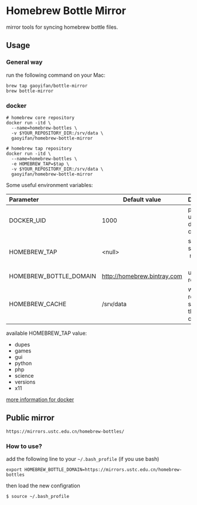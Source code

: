 # Homebrew Bottle Mirror
mirror tools for syncing homebrew bottle files.

## Usage

### General way

run the following command on your Mac:

```shell
brew tap gaoyifan/bottle-mirror
brew bottle-mirror
```

### docker

```shell
# homebrew core repository
docker run -itd \
  --name=homebrew-bottles \
  -v $YOUR_REPOSITORY_DIR:/srv/data \
  gaoyifan/homebrew-bottle-mirror
```

```shell
# homebrew tap repository
docker run -itd \
  --name=homebrew-bottles \
  -e HOMEBREW_TAP=$tap \
  -v $YOUR_REPOSITORY_DIR:/srv/data \
  gaoyifan/homebrew-bottle-mirror
```

Some useful environment variables:

| Parameter              | Default value               | Description                              |
| :--------------------- | --------------------------- | ---------------------------------------- |
| DOCKER_UID             | 1000                        | program uid inside docker container      |
| HOMEBREW_TAP           | \<null\>                    | sync a specific tap  repository          |
| HOMEBREW_BOTTLE_DOMAIN | http://homebrew.bintray.com | upstream  repository                     |
| HOMEBREW_CACHE         | /srv/data                   | where the repository store inside the docker container |

available HOMEBREW_TAP value:
- dupes
- games
- gui
- python
- php
- science
- versions
- x11

[more information for docker](https://hub.docker.com/r/gaoyifan/homebrew-bottle-mirror/)

## Public mirror

```
https://mirrors.ustc.edu.cn/homebrew-bottles/
```

### How to use?

add the following line to your `~/.bash_profile` (if you use bash)

```shell
export HOMEBREW_BOTTLE_DOMAIN=https://mirrors.ustc.edu.cn/homebrew-bottles
```

then load the new configration

```shell
$ source ~/.bash_profile
```
